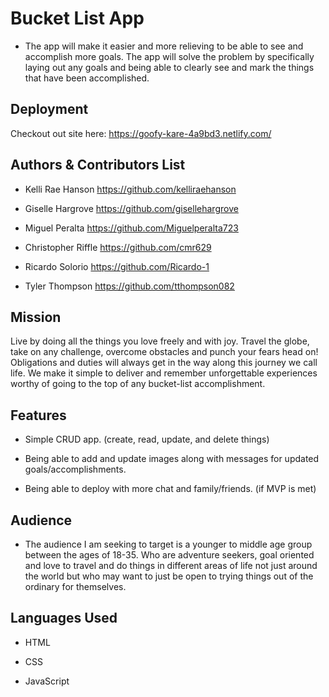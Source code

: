 Bucket List App
===

- The app will make it easier and more relieving to be able to see and accomplish more goals. The app will solve the problem by specifically laying out any goals and being able to clearly see and mark the things that have been accomplished.

Deployment
-----------
Checkout out site here: https://goofy-kare-4a9bd3.netlify.com/

Authors & Contributors List
-----------
- Kelli Rae Hanson https://github.com/kelliraehanson

- Giselle Hargrove https://github.com/gisellehargrove

- Miguel Peralta https://github.com/Miguelperalta723

- Christopher Riffle https://github.com/cmr629

- Ricardo Solorio https://github.com/Ricardo-1

- Tyler Thompson https://github.com/tthompson082

Mission
-----------
Live by doing all the things you love freely and with joy. Travel the globe, take on any challenge, overcome obstacles and punch your fears head on! Obligations and duties will always get in the way along this journey we call life. We make it simple to deliver and remember unforgettable experiences worthy of going to the top of any bucket-list accomplishment.

Features
-----------
- Simple CRUD app. (create, read, update, and delete things)

- Being able to add and update images along with messages for updated    goals/accomplishments.

- Being able to deploy with more chat and family/friends. (if MVP is met)

Audience
----------
- The audience I am seeking to target is a younger to middle age group between the ages of 18-35. Who are adventure seekers, goal oriented and love to travel and do things in different areas of life not just around the world but who may want to just be open to trying things out of the ordinary for themselves.

Languages Used
-----------
- HTML

- CSS

- JavaScript

